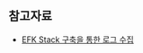 
## 참고자료 ##

* [EFK Stack 구축을 통한 로그 수집](https://velog.io/@chchaeun/EFK-Stack-%EA%B5%AC%EC%B6%95%EC%9D%84-%ED%86%B5%ED%95%9C-%EB%A1%9C%EA%B7%B8-%EC%88%98%EC%A7%91)
